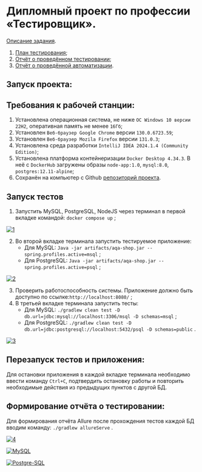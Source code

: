 # Дипломный проект по профессии «Тестировщик».

[Описание задания](https://github.com/netology-code/qa-diploma).

1. [План тестирования](https://github.com/valeit98/Project_Diploma/blob/main/Plan.md);
2. [Отчёт о проведённом тестировании](https://github.com/valeit98/Project_Diploma/blob/main/Report.md);
3. [Отчёт о проведённой автоматизации](https://github.com/valeit98/Project_Diploma/blob/main/Summary.md).

## Запуск проекта:
## Требования к рабочей станции:
1. Установлена операционная система, не ниже `ОС Windows 10 версии 22H2`, оперативная память не менее `16Гб`;
2. Установлен `Веб-браузер Google Chrome` версии `130.0.6723.59`;
3. Установлен `Веб-браузер Mozila Firefox` версии `131.0.3`;
4. Установлена среда разработки `IntelliJ IDEA 2024.1.4 (Community Edition)`;
5. Установлена платформа контейнеризации `Docker Desktop 4.34.3`. В неё с `DockerHub` загружены образы `node-app:1.0`, `mysql:8.0`, `postgres:12.11-alpine`;
6. Сохранён на компьютер с Github [репозиторий проекта](https://github.com/valeit98/Project_Diploma).

## Запуск тестов
1. Запустить MySQL, PostgreSQL, NodeJS через терминал в первой вкладке командой:
   `docker compose up` ;

<a href="https://ibb.co/YBmK6hR"><img src="https://i.ibb.co/WvZdQfx/1.png" alt="1" border="0" /></a>

2. Во второй вкладке терминала запустить тестируемое приложение:
   * Для MySQL: 
   `Java -jar artifacts/aqa-shop.jar --spring.profiles.active=msql` ;
   * Для PostgreSQL: `Java -jar artifacts/aqa-shop.jar --spring.profiles.active=psql` ;

<a href="https://ibb.co/qJRvFP4"><img src="https://i.ibb.co/PD5dzfb/2.png" alt="2" border="0"></a>

3. Проверить работоспособность системы. Приложение должно быть доступно по ссылке:`http://localhost:8080/` ;
4. В третьей вкладке терминала запустить тесты:
   * Для MySQL: `./gradlew clean test -D db.url=jdbc:mysql://localhost:3306/msql -D schemas=msql` ;
   * Для PostgreSQL: `./gradlew clean test -D db.url=jdbc:postgresql://localhost:5432/psql -D schemas=public` .

<a href="https://ibb.co/sRrZST0"><img src="https://i.ibb.co/7CFqc3w/3.png" alt="3" border="0"></a>

## Перезапуск тестов и приложения:
Для остановки приложения в каждой вкладке терминала необходимо ввести команду `Ctrl+С`, подтвердить остановку работы и повторить необходимые действия из предыдущих пунктов с другой БД.

## Формирование отчёта о тестировании:
Для формирования отчёта Allure после прохождения тестов каждой БД вводим команду: `./gradlew allureServe` .

<a href="https://ibb.co/yBpN3zq"><img src="https://i.ibb.co/1JM0SCT/4.png" alt="4" border="0"></a>

<a href="https://ibb.co/ChyDtWT"><img src="https://i.ibb.co/NZqb37H/MySQL.png" alt="MySQL" border="0"></a>

<a href="https://ibb.co/qCzRnmW"><img src="https://i.ibb.co/G9XVJCt/Postgre-SQL.png" alt="Postgre-SQL" border="0"></a>